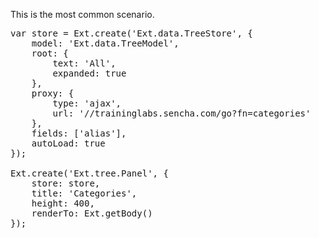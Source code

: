 This is the most common scenario.

<pre class="runnable run 460">
var store = Ext.create('Ext.data.TreeStore', {
    model: 'Ext.data.TreeModel',
    root: {
        text: 'All',
        expanded: true
    },
    proxy: {
        type: 'ajax',
        url: '//traininglabs.sencha.com/go?fn=categories'
    },
    fields: ['alias'],
    autoLoad: true
});

Ext.create('Ext.tree.Panel', {
    store: store,
    title: 'Categories',
    height: 400,
    renderTo: Ext.getBody()
});
</pre>